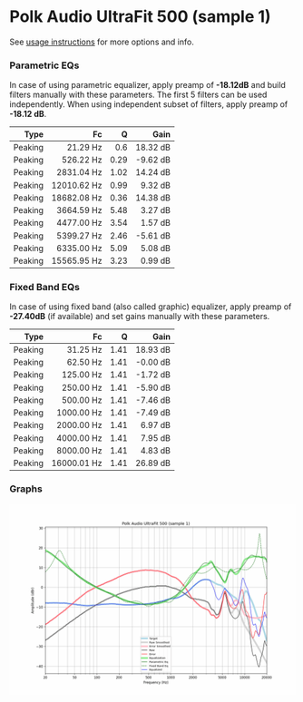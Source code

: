 # Polk Audio UltraFit 500 (sample 1)
See [usage instructions](https://github.com/jaakkopasanen/AutoEq#usage) for more options and info.

### Parametric EQs
In case of using parametric equalizer, apply preamp of **-18.12dB** and build filters manually
with these parameters. The first 5 filters can be used independently.
When using independent subset of filters, apply preamp of **-18.12 dB**.

| Type    | Fc          |    Q | Gain     |
|--------:|------------:|-----:|---------:|
| Peaking | 21.29 Hz    | 0.6  | 18.32 dB |
| Peaking | 526.22 Hz   | 0.29 | -9.62 dB |
| Peaking | 2831.04 Hz  | 1.02 | 14.24 dB |
| Peaking | 12010.62 Hz | 0.99 | 9.32 dB  |
| Peaking | 18682.08 Hz | 0.36 | 14.38 dB |
| Peaking | 3664.59 Hz  | 5.48 | 3.27 dB  |
| Peaking | 4477.00 Hz  | 3.54 | 1.57 dB  |
| Peaking | 5399.27 Hz  | 2.46 | -5.61 dB |
| Peaking | 6335.00 Hz  | 5.09 | 5.08 dB  |
| Peaking | 15565.95 Hz | 3.23 | 0.99 dB  |

### Fixed Band EQs
In case of using fixed band (also called graphic) equalizer, apply preamp of **-27.40dB**
(if available) and set gains manually with these parameters.

| Type    | Fc          |    Q | Gain     |
|--------:|------------:|-----:|---------:|
| Peaking | 31.25 Hz    | 1.41 | 18.93 dB |
| Peaking | 62.50 Hz    | 1.41 | -0.00 dB |
| Peaking | 125.00 Hz   | 1.41 | -1.72 dB |
| Peaking | 250.00 Hz   | 1.41 | -5.90 dB |
| Peaking | 500.00 Hz   | 1.41 | -7.46 dB |
| Peaking | 1000.00 Hz  | 1.41 | -7.49 dB |
| Peaking | 2000.00 Hz  | 1.41 | 6.97 dB  |
| Peaking | 4000.00 Hz  | 1.41 | 7.95 dB  |
| Peaking | 8000.00 Hz  | 1.41 | 4.83 dB  |
| Peaking | 16000.01 Hz | 1.41 | 26.89 dB |

### Graphs
![](./Polk%20Audio%20UltraFit%20500%20(sample%201).png)